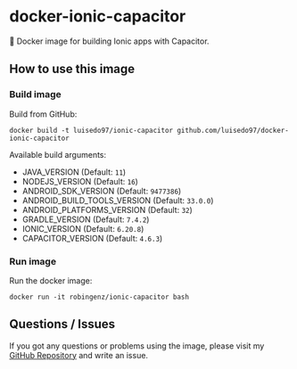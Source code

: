 # docker-ionic-capacitor

🐳 Docker image for building Ionic apps with Capacitor. 

## How to use this image

<!-- ### Pull image

Pull from Docker Registry:  
`docker pull robingenz/ionic-capacitor` -->

### Build image

Build from GitHub:  
```
docker build -t luisedo97/ionic-capacitor github.com/luisedo97/docker-ionic-capacitor
```

Available build arguments:  

- JAVA_VERSION (Default: `11`)
- NODEJS_VERSION (Default: `16`)
- ANDROID_SDK_VERSION (Default: `9477386`)
- ANDROID_BUILD_TOOLS_VERSION (Default: `33.0.0`)
- ANDROID_PLATFORMS_VERSION (Default: `32`)
- GRADLE_VERSION (Default: `7.4.2`)
- IONIC_VERSION (Default: `6.20.8`)
- CAPACITOR_VERSION (Default: `4.6.3`)

### Run image

Run the docker image:  
```
docker run -it robingenz/ionic-capacitor bash
```

## Questions / Issues

If you got any questions or problems using the image, please visit my [GitHub Repository](https://github.com/robingenz/docker-ionic-capacitor) and write an issue.

